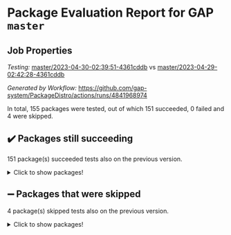 # Package Evaluation Report for GAP `master`

## Job Properties

*Testing:* [master/2023-04-30-02:39:51-4361cddb](https://github.com/gap-system/PackageDistro/blob/data/reports/master/2023-04-30-02:39:51-4361cddb) vs [master/2023-04-29-02:42:28-4361cddb](https://github.com/gap-system/PackageDistro/blob/data/reports/master/2023-04-29-02:42:28-4361cddb)

*Generated by Workflow:* https://github.com/gap-system/PackageDistro/actions/runs/4841968974

In total, 155 packages were tested, out of which 151 succeeded, 0 failed and 4 were skipped.

## :heavy_check_mark: Packages still succeeding

151 package(s) succeeded tests also on the previous version.
<details><summary>Click to show packages!</summary>

- 4ti2interface 2023.02-04 [(success)](https://github.com/gap-system/PackageDistro/actions/runs/4841968974/jobs/8628698414)
- ace 5.6.2 [(success)](https://github.com/gap-system/PackageDistro/actions/runs/4841968974/jobs/8628698490)
- aclib 1.3.2 [(success)](https://github.com/gap-system/PackageDistro/actions/runs/4841968974/jobs/8628698550)
- agt 0.3.1 [(success)](https://github.com/gap-system/PackageDistro/actions/runs/4841968974/jobs/8628698609)
- alnuth 3.2.1 [(success)](https://github.com/gap-system/PackageDistro/actions/runs/4841968974/jobs/8628698663)
- anupq 3.3.0 [(success)](https://github.com/gap-system/PackageDistro/actions/runs/4841968974/jobs/8628698738)
- atlasrep 2.1.6 [(success)](https://github.com/gap-system/PackageDistro/actions/runs/4841968974/jobs/8628698806)
- autodoc 2022.10.20 [(success)](https://github.com/gap-system/PackageDistro/actions/runs/4841968974/jobs/8628698877)
- automata 1.15 [(success)](https://github.com/gap-system/PackageDistro/actions/runs/4841968974/jobs/8628698951)
- automgrp 1.3.2 [(success)](https://github.com/gap-system/PackageDistro/actions/runs/4841968974/jobs/8628699019)
- autpgrp 1.11 [(success)](https://github.com/gap-system/PackageDistro/actions/runs/4841968974/jobs/8628699094)
- cap 2023.04-04 [(success)](https://github.com/gap-system/PackageDistro/actions/runs/4841968974/jobs/8628699160)
- caratinterface 2.3.5 [(success)](https://github.com/gap-system/PackageDistro/actions/runs/4841968974/jobs/8628699227)
- cddinterface 2022.11.01 [(success)](https://github.com/gap-system/PackageDistro/actions/runs/4841968974/jobs/8628699300)
- circle 1.6.6 [(success)](https://github.com/gap-system/PackageDistro/actions/runs/4841968974/jobs/8628699378)
- classicpres 1.22 [(success)](https://github.com/gap-system/PackageDistro/actions/runs/4841968974/jobs/8628699461)
- cohomolo 1.6.11 [(success)](https://github.com/gap-system/PackageDistro/actions/runs/4841968974/jobs/8628699539)
- congruence 1.2.5 [(success)](https://github.com/gap-system/PackageDistro/actions/runs/4841968974/jobs/8628699637)
- corelg 1.56 [(success)](https://github.com/gap-system/PackageDistro/actions/runs/4841968974/jobs/8628699741)
- crime 1.6 [(success)](https://github.com/gap-system/PackageDistro/actions/runs/4841968974/jobs/8628699813)
- crisp 1.4.6 [(success)](https://github.com/gap-system/PackageDistro/actions/runs/4841968974/jobs/8628699883)
- crypting 0.10.4 [(success)](https://github.com/gap-system/PackageDistro/actions/runs/4841968974/jobs/8628699949)
- cryst 4.1.26 [(success)](https://github.com/gap-system/PackageDistro/actions/runs/4841968974/jobs/8628700051)
- crystcat 1.1.10 [(success)](https://github.com/gap-system/PackageDistro/actions/runs/4841968974/jobs/8628700107)
- ctbllib 1.3.5 [(success)](https://github.com/gap-system/PackageDistro/actions/runs/4841968974/jobs/8628700170)
- cubefree 1.19 [(success)](https://github.com/gap-system/PackageDistro/actions/runs/4841968974/jobs/8628700245)
- curlinterface 2.3.1 [(success)](https://github.com/gap-system/PackageDistro/actions/runs/4841968974/jobs/8628700299)
- cvec 2.8.1 [(success)](https://github.com/gap-system/PackageDistro/actions/runs/4841968974/jobs/8628700356)
- datastructures 0.3.0 [(success)](https://github.com/gap-system/PackageDistro/actions/runs/4841968974/jobs/8628700413)
- deepthought 1.0.6 [(success)](https://github.com/gap-system/PackageDistro/actions/runs/4841968974/jobs/8628700482)
- design 1.8 [(success)](https://github.com/gap-system/PackageDistro/actions/runs/4841968974/jobs/8628700554)
- difsets 2.3.1 [(success)](https://github.com/gap-system/PackageDistro/actions/runs/4841968974/jobs/8628700622)
- digraphs 1.6.2 [(success)](https://github.com/gap-system/PackageDistro/actions/runs/4841968974/jobs/8628700684)
- edim 1.3.7 [(success)](https://github.com/gap-system/PackageDistro/actions/runs/4841968974/jobs/8628700754)
- example 4.3.4 [(success)](https://github.com/gap-system/PackageDistro/actions/runs/4841968974/jobs/8628700831)
- examplesforhomalg 2023.02-04 [(success)](https://github.com/gap-system/PackageDistro/actions/runs/4841968974/jobs/8628700916)
- factint 1.6.3 [(success)](https://github.com/gap-system/PackageDistro/actions/runs/4841968974/jobs/8628700976)
- ferret 1.0.9 [(success)](https://github.com/gap-system/PackageDistro/actions/runs/4841968974/jobs/8628701044)
- fga 1.5.0 [(success)](https://github.com/gap-system/PackageDistro/actions/runs/4841968974/jobs/8628701115)
- fining 1.5.5 [(success)](https://github.com/gap-system/PackageDistro/actions/runs/4841968974/jobs/8628701184)
- float 1.0.3 [(success)](https://github.com/gap-system/PackageDistro/actions/runs/4841968974/jobs/8628701250)
- format 1.4.3 [(success)](https://github.com/gap-system/PackageDistro/actions/runs/4841968974/jobs/8628701316)
- forms 1.2.9 [(success)](https://github.com/gap-system/PackageDistro/actions/runs/4841968974/jobs/8628701402)
- fplsa 1.2.6 [(success)](https://github.com/gap-system/PackageDistro/actions/runs/4841968974/jobs/8628701477)
- fr 2.4.12 [(success)](https://github.com/gap-system/PackageDistro/actions/runs/4841968974/jobs/8628701567)
- francy 2.0.3 [(success)](https://github.com/gap-system/PackageDistro/actions/runs/4841968974/jobs/8628701651)
- fwtree 1.3 [(success)](https://github.com/gap-system/PackageDistro/actions/runs/4841968974/jobs/8628701726)
- gapdoc 1.6.6 [(success)](https://github.com/gap-system/PackageDistro/actions/runs/4841968974/jobs/8628701796)
- gauss 2023.02-04 [(success)](https://github.com/gap-system/PackageDistro/actions/runs/4841968974/jobs/8628701882)
- gaussforhomalg 2023.02-04 [(success)](https://github.com/gap-system/PackageDistro/actions/runs/4841968974/jobs/8628701960)
- gbnp 1.0.5 [(success)](https://github.com/gap-system/PackageDistro/actions/runs/4841968974/jobs/8628702031)
- generalizedmorphismsforcap 2023.03-01 [(success)](https://github.com/gap-system/PackageDistro/actions/runs/4841968974/jobs/8628702112)
- genss 1.6.8 [(success)](https://github.com/gap-system/PackageDistro/actions/runs/4841968974/jobs/8628702190)
- gradedmodules 2023.02-04 [(success)](https://github.com/gap-system/PackageDistro/actions/runs/4841968974/jobs/8628702256)
- gradedringforhomalg 2023.02-04 [(success)](https://github.com/gap-system/PackageDistro/actions/runs/4841968974/jobs/8628702322)
- grape 4.9.0 [(success)](https://github.com/gap-system/PackageDistro/actions/runs/4841968974/jobs/8628702401)
- groupoids 1.73 [(success)](https://github.com/gap-system/PackageDistro/actions/runs/4841968974/jobs/8628702471)
- grpconst 2.6.4 [(success)](https://github.com/gap-system/PackageDistro/actions/runs/4841968974/jobs/8628702533)
- guarana 0.96.3 [(success)](https://github.com/gap-system/PackageDistro/actions/runs/4841968974/jobs/8628702598)
- guava 3.18 [(success)](https://github.com/gap-system/PackageDistro/actions/runs/4841968974/jobs/8628702665)
- hap 1.55 [(success)](https://github.com/gap-system/PackageDistro/actions/runs/4841968974/jobs/8628702718)
- hapcryst 0.1.15 [(success)](https://github.com/gap-system/PackageDistro/actions/runs/4841968974/jobs/8628702777)
- hecke 1.5.3 [(success)](https://github.com/gap-system/PackageDistro/actions/runs/4841968974/jobs/8628702830)
- help 3.5 [(success)](https://github.com/gap-system/PackageDistro/actions/runs/4841968974/jobs/8628702890)
- homalg 2023.02-05 [(success)](https://github.com/gap-system/PackageDistro/actions/runs/4841968974/jobs/8628702944)
- homalgtocas 2023.02-04 [(success)](https://github.com/gap-system/PackageDistro/actions/runs/4841968974/jobs/8628702995)
- idrel 2.45 [(success)](https://github.com/gap-system/PackageDistro/actions/runs/4841968974/jobs/8628703056)
- images 1.3.1 [(success)](https://github.com/gap-system/PackageDistro/actions/runs/4841968974/jobs/8628703115)
- intpic 0.3.0 [(success)](https://github.com/gap-system/PackageDistro/actions/runs/4841968974/jobs/8628703172)
- io 4.8.1 [(success)](https://github.com/gap-system/PackageDistro/actions/runs/4841968974/jobs/8628703235)
- io_forhomalg 2023.02-04 [(success)](https://github.com/gap-system/PackageDistro/actions/runs/4841968974/jobs/8628703291)
- irredsol 1.4.4 [(success)](https://github.com/gap-system/PackageDistro/actions/runs/4841968974/jobs/8628703356)
- json 2.1.1 [(success)](https://github.com/gap-system/PackageDistro/actions/runs/4841968974/jobs/8628703406)
- jupyterkernel 1.5.0 [(success)](https://github.com/gap-system/PackageDistro/actions/runs/4841968974/jobs/8628703461)
- jupyterviz 1.5.6 [(success)](https://github.com/gap-system/PackageDistro/actions/runs/4841968974/jobs/8628703523)
- kan 1.35 [(success)](https://github.com/gap-system/PackageDistro/actions/runs/4841968974/jobs/8628703588)
- kbmag 1.5.11 [(success)](https://github.com/gap-system/PackageDistro/actions/runs/4841968974/jobs/8628703657)
- laguna 3.9.6 [(success)](https://github.com/gap-system/PackageDistro/actions/runs/4841968974/jobs/8628703737)
- liealgdb 2.2.1 [(success)](https://github.com/gap-system/PackageDistro/actions/runs/4841968974/jobs/8628703793)
- liepring 2.8 [(success)](https://github.com/gap-system/PackageDistro/actions/runs/4841968974/jobs/8628703854)
- liering 2.4.2 [(success)](https://github.com/gap-system/PackageDistro/actions/runs/4841968974/jobs/8628703923)
- linearalgebraforcap 2023.03-06 [(success)](https://github.com/gap-system/PackageDistro/actions/runs/4841968974/jobs/8628703975)
- localizeringforhomalg 2023.02-04 [(success)](https://github.com/gap-system/PackageDistro/actions/runs/4841968974/jobs/8628704046)
- loops 3.4.3 [(success)](https://github.com/gap-system/PackageDistro/actions/runs/4841968974/jobs/8628704108)
- lpres 1.0.3 [(success)](https://github.com/gap-system/PackageDistro/actions/runs/4841968974/jobs/8628704175)
- majoranaalgebras 1.5.1 [(success)](https://github.com/gap-system/PackageDistro/actions/runs/4841968974/jobs/8628704240)
- mapclass 1.4.6 [(success)](https://github.com/gap-system/PackageDistro/actions/runs/4841968974/jobs/8628704295)
- matgrp 0.70 [(success)](https://github.com/gap-system/PackageDistro/actions/runs/4841968974/jobs/8628704347)
- matricesforhomalg 2023.02-04 [(success)](https://github.com/gap-system/PackageDistro/actions/runs/4841968974/jobs/8628704397)
- modisom 2.5.4 [(success)](https://github.com/gap-system/PackageDistro/actions/runs/4841968974/jobs/8628704451)
- modulepresentationsforcap 2023.03-01 [(success)](https://github.com/gap-system/PackageDistro/actions/runs/4841968974/jobs/8628704508)
- modules 2023.02-04 [(success)](https://github.com/gap-system/PackageDistro/actions/runs/4841968974/jobs/8628704575)
- monoidalcategories 2023.04-01 [(success)](https://github.com/gap-system/PackageDistro/actions/runs/4841968974/jobs/8628704633)
- nconvex 2022.09-01 [(success)](https://github.com/gap-system/PackageDistro/actions/runs/4841968974/jobs/8628704692)
- nilmat 1.4.2 [(success)](https://github.com/gap-system/PackageDistro/actions/runs/4841968974/jobs/8628704749)
- nock 1.5 [(success)](https://github.com/gap-system/PackageDistro/actions/runs/4841968974/jobs/8628704807)
- normalizinterface 1.3.5 [(success)](https://github.com/gap-system/PackageDistro/actions/runs/4841968974/jobs/8628704862)
- nq 2.5.10 [(success)](https://github.com/gap-system/PackageDistro/actions/runs/4841968974/jobs/8628704920)
- numericalsgps 1.3.1 [(success)](https://github.com/gap-system/PackageDistro/actions/runs/4841968974/jobs/8628704987)
- openmath 11.5.3 [(success)](https://github.com/gap-system/PackageDistro/actions/runs/4841968974/jobs/8628705038)
- orb 4.9.0 [(success)](https://github.com/gap-system/PackageDistro/actions/runs/4841968974/jobs/8628705116)
- packagemanager 1.4.1 [(success)](https://github.com/gap-system/PackageDistro/actions/runs/4841968974/jobs/8628705197)
- patternclass 2.4.3 [(success)](https://github.com/gap-system/PackageDistro/actions/runs/4841968974/jobs/8628705250)
- permut 2.0.4 [(success)](https://github.com/gap-system/PackageDistro/actions/runs/4841968974/jobs/8628705307)
- polenta 1.3.10 [(success)](https://github.com/gap-system/PackageDistro/actions/runs/4841968974/jobs/8628705355)
- polymaking 0.8.6 [(success)](https://github.com/gap-system/PackageDistro/actions/runs/4841968974/jobs/8628705410)
- primgrp 3.4.4 [(success)](https://github.com/gap-system/PackageDistro/actions/runs/4841968974/jobs/8628705462)
- profiling 2.5.2 [(success)](https://github.com/gap-system/PackageDistro/actions/runs/4841968974/jobs/8628705538)
- qpa 1.34 [(success)](https://github.com/gap-system/PackageDistro/actions/runs/4841968974/jobs/8628705606)
- quagroup 1.8.3 [(success)](https://github.com/gap-system/PackageDistro/actions/runs/4841968974/jobs/8628705670)
- radiroot 2.9 [(success)](https://github.com/gap-system/PackageDistro/actions/runs/4841968974/jobs/8628705737)
- rcwa 4.7.1 [(success)](https://github.com/gap-system/PackageDistro/actions/runs/4841968974/jobs/8628705812)
- rds 1.8 [(success)](https://github.com/gap-system/PackageDistro/actions/runs/4841968974/jobs/8628705868)
- recog 1.4.2 [(success)](https://github.com/gap-system/PackageDistro/actions/runs/4841968974/jobs/8628705923)
- repndecomp 1.3.0 [(success)](https://github.com/gap-system/PackageDistro/actions/runs/4841968974/jobs/8628705971)
- repsn 3.1.1 [(success)](https://github.com/gap-system/PackageDistro/actions/runs/4841968974/jobs/8628706024)
- resclasses 4.7.3 [(success)](https://github.com/gap-system/PackageDistro/actions/runs/4841968974/jobs/8628706079)
- ringsforhomalg 2023.02-05 [(success)](https://github.com/gap-system/PackageDistro/actions/runs/4841968974/jobs/8628706138)
- sco 2023.02-04 [(success)](https://github.com/gap-system/PackageDistro/actions/runs/4841968974/jobs/8628706215)
- scscp 2.4.1 [(success)](https://github.com/gap-system/PackageDistro/actions/runs/4841968974/jobs/8628706271)
- semigroups 5.2.1 [(success)](https://github.com/gap-system/PackageDistro/actions/runs/4841968974/jobs/8628706340)
- sglppow 2.3 [(success)](https://github.com/gap-system/PackageDistro/actions/runs/4841968974/jobs/8628706416)
- sgpviz 0.999.5 [(success)](https://github.com/gap-system/PackageDistro/actions/runs/4841968974/jobs/8628706484)
- simpcomp 2.1.14 [(success)](https://github.com/gap-system/PackageDistro/actions/runs/4841968974/jobs/8628706560)
- singular 2023.02.09 [(success)](https://github.com/gap-system/PackageDistro/actions/runs/4841968974/jobs/8628706641)
- sl2reps 1.1 [(success)](https://github.com/gap-system/PackageDistro/actions/runs/4841968974/jobs/8628706712)
- sla 1.5.3 [(success)](https://github.com/gap-system/PackageDistro/actions/runs/4841968974/jobs/8628706774)
- smallgrp 1.5.2 [(success)](https://github.com/gap-system/PackageDistro/actions/runs/4841968974/jobs/8628706849)
- smallsemi 0.6.13 [(success)](https://github.com/gap-system/PackageDistro/actions/runs/4841968974/jobs/8628706922)
- sonata 2.9.6 [(success)](https://github.com/gap-system/PackageDistro/actions/runs/4841968974/jobs/8628706986)
- sophus 1.27 [(success)](https://github.com/gap-system/PackageDistro/actions/runs/4841968974/jobs/8628707076)
- spinsym 1.5.2 [(success)](https://github.com/gap-system/PackageDistro/actions/runs/4841968974/jobs/8628707164)
- standardff 0.9.4 [(success)](https://github.com/gap-system/PackageDistro/actions/runs/4841968974/jobs/8628707245)
- symbcompcc 1.3.2 [(success)](https://github.com/gap-system/PackageDistro/actions/runs/4841968974/jobs/8628707330)
- thelma 1.3 [(success)](https://github.com/gap-system/PackageDistro/actions/runs/4841968974/jobs/8628707408)
- tomlib 1.2.9 [(success)](https://github.com/gap-system/PackageDistro/actions/runs/4841968974/jobs/8628707483)
- toolsforhomalg 2023.03-01 [(success)](https://github.com/gap-system/PackageDistro/actions/runs/4841968974/jobs/8628707563)
- toric 1.9.5 [(success)](https://github.com/gap-system/PackageDistro/actions/runs/4841968974/jobs/8628707629)
- toricvarieties 2022.07.13 [(success)](https://github.com/gap-system/PackageDistro/actions/runs/4841968974/jobs/8628707698)
- transgrp 3.6.4 [(success)](https://github.com/gap-system/PackageDistro/actions/runs/4841968974/jobs/8628707772)
- ugaly 4.0.3 [(success)](https://github.com/gap-system/PackageDistro/actions/runs/4841968974/jobs/8628707838)
- unipot 1.5 [(success)](https://github.com/gap-system/PackageDistro/actions/runs/4841968974/jobs/8628707917)
- unitlib 4.2.0 [(success)](https://github.com/gap-system/PackageDistro/actions/runs/4841968974/jobs/8628707990)
- utils 0.82 [(success)](https://github.com/gap-system/PackageDistro/actions/runs/4841968974/jobs/8628708057)
- uuid 0.7 [(success)](https://github.com/gap-system/PackageDistro/actions/runs/4841968974/jobs/8628708119)
- walrus 0.9991 [(success)](https://github.com/gap-system/PackageDistro/actions/runs/4841968974/jobs/8628708175)
- wedderga 4.10.3 [(success)](https://github.com/gap-system/PackageDistro/actions/runs/4841968974/jobs/8628708255)
- xmod 2.91 [(success)](https://github.com/gap-system/PackageDistro/actions/runs/4841968974/jobs/8628708326)
- xmodalg 1.23 [(success)](https://github.com/gap-system/PackageDistro/actions/runs/4841968974/jobs/8628708391)
- yangbaxter 0.10.3 [(success)](https://github.com/gap-system/PackageDistro/actions/runs/4841968974/jobs/8628708461)
- zeromqinterface 0.14 [(success)](https://github.com/gap-system/PackageDistro/actions/runs/4841968974/jobs/8628708511)
</details>

## :heavy_minus_sign: Packages that were skipped

4 package(s) skipped tests also on the previous version.
<details><summary>Click to show packages!</summary>

- browse 1.8.21 [(skipped)](https://github.com/gap-system/PackageDistro/actions/runs/4841968974/jobs/8628601003)
- itc 1.5.1 [(skipped)](https://github.com/gap-system/PackageDistro/actions/runs/4841968974/jobs/8628601003)
- polycyclic 2.16 [(skipped)](https://github.com/gap-system/PackageDistro/actions/runs/4841968974/jobs/8628601003)
- xgap 4.31 [(skipped)](https://github.com/gap-system/PackageDistro/actions/runs/4841968974/jobs/8628601003)
</details>

